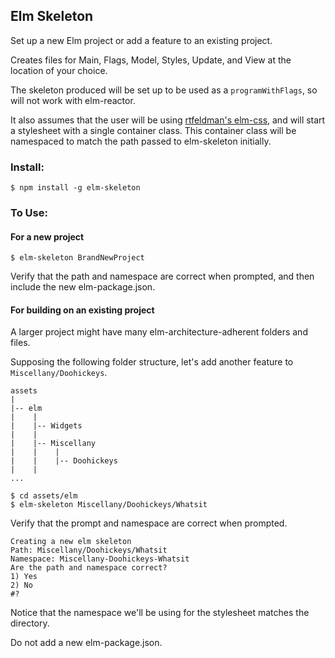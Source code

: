 ## Elm Skeleton

Set up a new Elm project or add a feature to an existing project.

Creates files for Main, Flags, Model, Styles, Update, and View at the location of your choice.

The skeleton produced will be set up to be used as a `programWithFlags`, so will not work with elm-reactor.

It also assumes that the user will be using [rtfeldman's elm-css](http://package.elm-lang.org/packages/rtfeldman/elm-css/latest), and will start a stylesheet with a single container class. This container class will be namespaced to match the path passed to elm-skeleton initially.

### Install:

```
$ npm install -g elm-skeleton
```

### To Use:

#### For a new project

```
$ elm-skeleton BrandNewProject
```

Verify that the path and namespace are correct when prompted, and then include the new elm-package.json.

#### For building on an existing project

A larger project might have many elm-architecture-adherent folders and files.

Supposing the following folder structure, let's add another feature to `Miscellany/Doohickeys`.

```
assets
|
|-- elm
|    |
|    |-- Widgets
|    |
|    |-- Miscellany
|    |    |
|    |    |-- Doohickeys
|    |
...
```


```
$ cd assets/elm
$ elm-skeleton Miscellany/Doohickeys/Whatsit
```

Verify that the prompt and namespace are correct when prompted.

```
Creating a new elm skeleton
Path: Miscellany/Doohickeys/Whatsit
Namespace: Miscellany-Doohickeys-Whatsit
Are the path and namespace correct?
1) Yes
2) No
#?
```

Notice that the namespace we'll be using for the stylesheet matches the directory.

Do not add a new elm-package.json.
